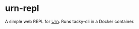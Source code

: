 # urn-repl

A simple web REPL for [Urn](https://squiddev.github.io/urn/). Runs tacky-cli in a Docker container.